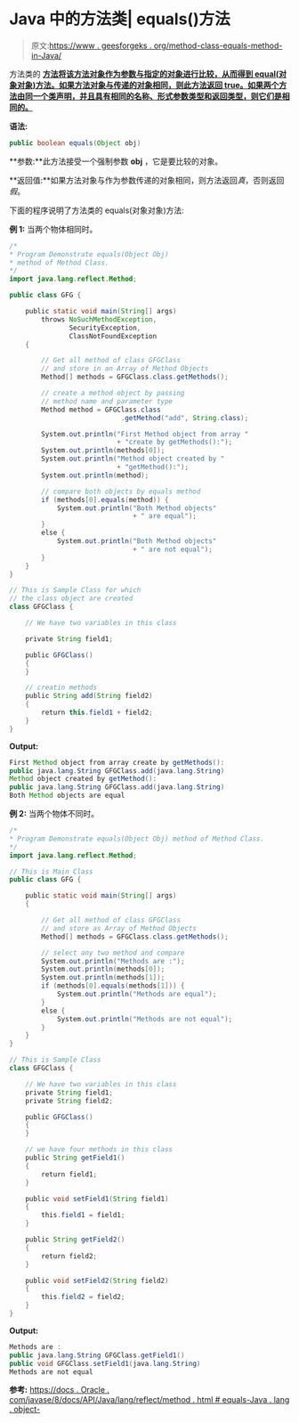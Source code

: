 # Java 中的方法类| equals()方法

> 原文:[https://www . geesforgeks . org/method-class-equals-method-in-Java/](https://www.geeksforgeeks.org/method-class-equals-method-in-java/)

方法类的 **[方法将该方法对象作为参数与指定的对象进行比较，从而得到 equal(对象对象)方法。如果方法对象与传递的对象相同，则此方法返回 true。如果两个方法由同一个类声明，并且具有相同的名称、形式参数类型和返回类型，则它们是相同的。](https://www.geeksforgeeks.org/reflection-in-java/)**

**语法:**

```java
public boolean equals(Object obj)
```

**参数:**此方法接受一个强制参数 **obj** ，它是要比较的对象。

**返回值:**如果方法对象与作为参数传递的对象相同，则方法返回*真*，否则返回*假*。

下面的程序说明了方法类的 equals(对象对象)方法:

**例 1:** 当两个物体相同时。

```java
/*
* Program Demonstrate equals(Object Obj)
* method of Method Class.
*/
import java.lang.reflect.Method;

public class GFG {

    public static void main(String[] args)
        throws NoSuchMethodException,
               SecurityException,
               ClassNotFoundException
    {

        // Get all method of class GFGClass
        // and store in an Array of Method Objects
        Method[] methods = GFGClass.class.getMethods();

        // create a method object by passing
        // method name and parameter type
        Method method = GFGClass.class
                            .getMethod("add", String.class);

        System.out.println("First Method object from array "
                           + "create by getMethods():");
        System.out.println(methods[0]);
        System.out.println("Method object created by "
                           + "getMethod():");
        System.out.println(method);

        // compare both objects by equals method
        if (methods[0].equals(method)) {
            System.out.println("Both Method objects"
                               + " are equal");
        }
        else {
            System.out.println("Both Method objects"
                               + " are not equal");
        }
    }
}

// This is Sample Class for which
// the class object are created
class GFGClass {

    // We have two variables in this class

    private String field1;

    public GFGClass()
    {
    }

    // creatin methods
    public String add(String field2)
    {
        return this.field1 + field2;
    }
}
```

**Output:**

```java
First Method object from array create by getMethods():
public java.lang.String GFGClass.add(java.lang.String)
Method object created by getMethod():
public java.lang.String GFGClass.add(java.lang.String)
Both Method objects are equal

```

**例 2:** 当两个物体不同时。

```java
/*
* Program Demonstrate equals(Object Obj) method of Method Class.
*/
import java.lang.reflect.Method;

// This is Main Class
public class GFG {

    public static void main(String[] args)
    {

        // Get all method of class GFGClass
        // and store as Array of Method Objects
        Method[] methods = GFGClass.class.getMethods();

        // select any two method and compare
        System.out.println("Methods are :");
        System.out.println(methods[0]);
        System.out.println(methods[1]);
        if (methods[0].equals(methods[1])) {
            System.out.println("Methods are equal");
        }
        else {
            System.out.println("Methods are not equal");
        }
    }
}

// This is Sample Class
class GFGClass {

    // We have two variables in this class
    private String field1;
    private String field2;

    public GFGClass()
    {
    }

    // we have four methods in this class
    public String getField1()
    {
        return field1;
    }

    public void setField1(String field1)
    {
        this.field1 = field1;
    }

    public String getField2()
    {
        return field2;
    }

    public void setField2(String field2)
    {
        this.field2 = field2;
    }
}
```

**Output:**

```java
Methods are :
public java.lang.String GFGClass.getField1()
public void GFGClass.setField1(java.lang.String)
Methods are not equal

```

**参考:**
[https://docs . Oracle . com/javase/8/docs/API/Java/lang/reflect/method . html # equals-Java . lang . object-](https://docs.oracle.com/javase/8/docs/api/java/lang/reflect/Method.html#equals-java.lang.Object-)